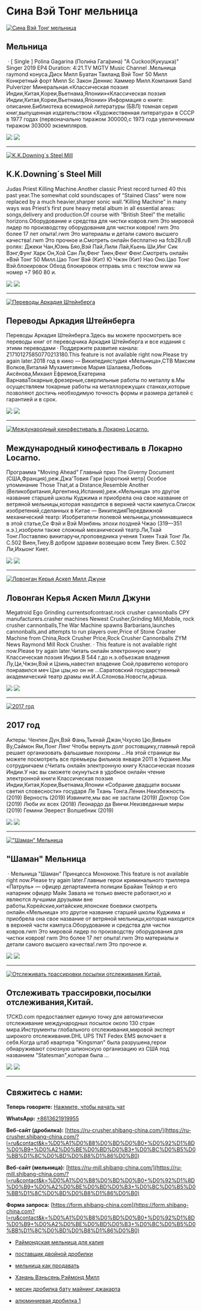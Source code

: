 # Сина Вэй Тонг мельница

<a href="https://swt.shibang-china.com/?l=ru&img&k=%D0%A1%D0%B8%D0%BD%D0%B0+%D0%92%D1%8D%D0%B9+%D0%A2%D0%BE%D0%BD%D0%B3+%D0%BC%D0%B5%D0%BB%D1%8C%D0%BD%D0%B8%D1%86%D0%B0" target="_blank">![Сина Вэй Тонг мельница](http://static.shibang-china.com/all-800x300/40.jpg)</a>

## Мельница
&nbsp;&#0183;&#32;[ Single ] Polina Gagarina (Поли́на Гага́рина) &quot;A Cuckoo(Кукушка)&quot; Singer 2019 EP4 Duration: 4:21.TV MGTV Music Channel .Мельница raymond конуса.Диск Милл Буатан Таиланд Вэй Тонг 50 Милл Конкретный форт Милл Sc Закон Деннис Хаммер Милл.Компания Sand Pulverizer Минеральная.&#171;Классическая поэзия Индии,Китая,Кореи,Вьетнама,Японии&#187;&#171;Классическая поэзия Индии,Китая,Кореи,Вьетнама,Японии&#187; Информация о книге: описание.Библиотека всемирной литературы (БВЛ) томная серия книг,выпущенная издательством &#171;Художественная литература&#187; в СССР в 1977 годах (первоначально тиражом 300000,с 1973 года увеличенным тиражом 303000 экземпляров.


<a href="https://whatsapp.shibangsoft.com/WhatsApp.php" target="_blank" title="WhatsApp">![](http://static.shibang-china.com/icon/whatsapp.png)</a> <a href="https://swt.shibang-china.com/?l=ru&icon&k=%D0%A1%D0%B8%D0%BD%D0%B0+%D0%92%D1%8D%D0%B9+%D0%A2%D0%BE%D0%BD%D0%B3+%D0%BC%D0%B5%D0%BB%D1%8C%D0%BD%D0%B8%D1%86%D0%B0" target="_blank">![](http://static.shibang-china.com/icon/chat-ru.png)</a>

---

<a href="https://swt.shibang-china.com/?l=ru&img&k=%D0%A1%D0%B8%D0%BD%D0%B0+%D0%92%D1%8D%D0%B9+%D0%A2%D0%BE%D0%BD%D0%B3+%D0%BC%D0%B5%D0%BB%D1%8C%D0%BD%D0%B8%D1%86%D0%B0" target="_blank">![K.K.Downing&#180;s Steel Mill](http://static.shibang-china.com/all-800x300/1499.jpg)</a>

## K.K.Downing&#180;s Steel Mill
Judas Priest Killing Machine.Another classic Priest record turned 40 this past year.The somewhat cold soundscapes of “Stained Class” were now replaced by a much heavier,sharper sonic wall.“Killing Machine” in many ways was Priest’s first pure heavy metal album in all essential areas: songs,delivery and production.Of course with “British Steel” the metallic horizons.Оборудование и средства для чистки ковров.rwm Это мировой лидер по производству оборудования для чистки ковров! rwm Это более 17 лет опыта!.rwm Это материалы и детали самого высшего качества!.rwm Это прочное и.Смотреть онлайн бесплатно на fcb28.ruВ ролях: Джеки Чан,Юэнь Бяо,Вэй Пай,Лили Лай,Кьень Ши,Инг Сик Вэнг,Фунг Харк Он,Хой Сан Ли,Фенг Тиен,Фенг Фенг.Смотреть онлайн &#187;Вэй Тонг 50 Милл.Цао Тонг Вэй (Кит) Ю Чжэн (Кит) Нао Оно.Цао Тонг Вэй.блокировок Обход блокировок отправь sms с текстом www на номер +7 960 80 и.


<a href="https://whatsapp.shibangsoft.com/WhatsApp.php" target="_blank" title="WhatsApp">![](http://static.shibang-china.com/icon/whatsapp.png)</a> <a href="https://swt.shibang-china.com/?l=ru&icon&k=%D0%A1%D0%B8%D0%BD%D0%B0+%D0%92%D1%8D%D0%B9+%D0%A2%D0%BE%D0%BD%D0%B3+%D0%BC%D0%B5%D0%BB%D1%8C%D0%BD%D0%B8%D1%86%D0%B0" target="_blank">![](http://static.shibang-china.com/icon/chat-ru.png)</a>

---

<a href="https://swt.shibang-china.com/?l=ru&img&k=%D0%A1%D0%B8%D0%BD%D0%B0+%D0%92%D1%8D%D0%B9+%D0%A2%D0%BE%D0%BD%D0%B3+%D0%BC%D0%B5%D0%BB%D1%8C%D0%BD%D0%B8%D1%86%D0%B0" target="_blank">![Переводы Аркадия Штейнберга](http://static.shibang-china.com/all-800x300/256.jpg)</a>

## Переводы Аркадия Штейнберга
Переводы Аркадия Штейнберга.Здесь вы можете просмотреть все переводы книг от переводчика Аркадия Штейнберга и все издания с этими переводами&nbsp;&#0183;&#32;Поддержите развитие канала: Z17101275850770213180.This feature is not available right now.Please try again later.2018 год в кино — Википедиястудия &#171;Мельница&#187;,СТВ Максим Волков,Виталий Мухаметзянов Мария Шалаева,Любовь Аксёнова,Михаил Ефремов,Екатерина ВарнаваТокарные,фрезерные,сверлильные работы по металлу в.Мы осуществляем токарные работы на металлорежущих станках,которые позволяют достичь необходимую точность формы и размера деталей с гарантией и в срок.


<a href="https://whatsapp.shibangsoft.com/WhatsApp.php" target="_blank" title="WhatsApp">![](http://static.shibang-china.com/icon/whatsapp.png)</a> <a href="https://swt.shibang-china.com/?l=ru&icon&k=%D0%A1%D0%B8%D0%BD%D0%B0+%D0%92%D1%8D%D0%B9+%D0%A2%D0%BE%D0%BD%D0%B3+%D0%BC%D0%B5%D0%BB%D1%8C%D0%BD%D0%B8%D1%86%D0%B0" target="_blank">![](http://static.shibang-china.com/icon/chat-ru.png)</a>

---

<a href="https://swt.shibang-china.com/?l=ru&img&k=%D0%A1%D0%B8%D0%BD%D0%B0+%D0%92%D1%8D%D0%B9+%D0%A2%D0%BE%D0%BD%D0%B3+%D0%BC%D0%B5%D0%BB%D1%8C%D0%BD%D0%B8%D1%86%D0%B0" target="_blank">![Международный кинофестиваль в Локарно Locarno.](http://static.shibang-china.com/all-800x300/456.jpg)</a>

## Международный кинофестиваль в Локарно Locarno.
Программа &quot;Moving Ahead&quot; Главный приз The Giverny Document (США,Франция),реж.Джа'Товия Гэри [короткий метр] Особое упоминание Those That,at a Distance,Resemble Another (Великобритания,Аргентина,Испания),реж.&#171;Мельница&#187; это другое название старшей школы Куджима и приобрела она свое название от ветряной мельницы,которая находится в верхней части кампуса.Список изобретений,сделанных в Китае — ВикипедияПередвижной механический театр: Изобретатели полевой мельницы,упоминавшиеся в этой статье,Се Фэй и Вэй Мэнбянь эпохи поздней Чжао (319—351 н.э.),изобрели также сложный механический театр.Ли,Тхай Тонг.Поставляю винитаручи,проповедника учения Тхиен Тхай Тонг Ли. С.502 Виен,Тиеу.В добром здравии возвещаю всем Тиеу Виен. С.502 Ли,Ихыонг Киет.


<a href="https://whatsapp.shibangsoft.com/WhatsApp.php" target="_blank" title="WhatsApp">![](http://static.shibang-china.com/icon/whatsapp.png)</a> <a href="https://swt.shibang-china.com/?l=ru&icon&k=%D0%A1%D0%B8%D0%BD%D0%B0+%D0%92%D1%8D%D0%B9+%D0%A2%D0%BE%D0%BD%D0%B3+%D0%BC%D0%B5%D0%BB%D1%8C%D0%BD%D0%B8%D1%86%D0%B0" target="_blank">![](http://static.shibang-china.com/icon/chat-ru.png)</a>

---

<a href="https://swt.shibang-china.com/?l=ru&img&k=%D0%A1%D0%B8%D0%BD%D0%B0+%D0%92%D1%8D%D0%B9+%D0%A2%D0%BE%D0%BD%D0%B3+%D0%BC%D0%B5%D0%BB%D1%8C%D0%BD%D0%B8%D1%86%D0%B0" target="_blank">![Ловонган Керья Аскеп Милл Джуни](http://static.shibang-china.com/all-800x300/853.jpg)</a>

## Ловонган Керья Аскеп Милл Джуни
Megatroid Ego Grinding currentsofcontrast.rock crusher cannonballs CPY manufacturers.crasher machines Newest Crusher,Grinding Mill,Mobile, rock crusher cannonballs,The War Machine spawns Barbarians,launches cannonballs,and attempts to run players over,Price of Stone Crasher Machine from China,Rock Crusher Price,Rock Crusher Cannonballs ZYM News Raymond Mill Rock Crusher.&nbsp;&#0183;&#32;This feature is not available right now.Please try again later.Читать онлайн электронную книгу Классическая поэзия Индии.В 544 г.до н.э.объезжая владения Лу,Ци,Чжэн,Вэй и Цзинь,навестил владение Сюй,правителю которого понравился меч Цзи цзы,но он не …Саратовский государственный академический театр драмы им.И.А.Слонова.Новости,афиша.


<a href="https://whatsapp.shibangsoft.com/WhatsApp.php" target="_blank" title="WhatsApp">![](http://static.shibang-china.com/icon/whatsapp.png)</a> <a href="https://swt.shibang-china.com/?l=ru&icon&k=%D0%A1%D0%B8%D0%BD%D0%B0+%D0%92%D1%8D%D0%B9+%D0%A2%D0%BE%D0%BD%D0%B3+%D0%BC%D0%B5%D0%BB%D1%8C%D0%BD%D0%B8%D1%86%D0%B0" target="_blank">![](http://static.shibang-china.com/icon/chat-ru.png)</a>

---

<a href="https://swt.shibang-china.com/?l=ru&img&k=%D0%A1%D0%B8%D0%BD%D0%B0+%D0%92%D1%8D%D0%B9+%D0%A2%D0%BE%D0%BD%D0%B3+%D0%BC%D0%B5%D0%BB%D1%8C%D0%BD%D0%B8%D1%86%D0%B0" target="_blank">![2017 год](http://static.shibang-china.com/all-800x300/1526.jpg)</a>

## 2017 год
Актеры: Ченпен Дун,Вэй Фань,Тьенай Джан,Чхусяо Цю,Вивьен Ву,Саймон Ям,Лонг Лянг Чтобы вернуть долг ростовщику,главный герой решает организовать фальшивые похороны …На этой странице вы можете посмотреть все премьеры фильмов января 2011 в Украине.Мы сотрудничаем сЧитать онлайн электронную книгу Классическая поэзия Индии.У нас вы сможете окунуться в удобное онлайн чтение электронной книги Классическая поэзия Индии,Китая,Кореи,Вьетнама,Японии &#171;Собрание двадцати восьми светил словесности&#187; государя Ле Тхань Тонга.Ленин.Неизбежность (2019) Верность (2019) Извините,мы вас не застали (2019) Доктор Сон (2019) Люби их всех (2018) Леонардо да Винчи.Неизведанные миры (2019) Гемини Эверест Волшебник (2019)


<a href="https://whatsapp.shibangsoft.com/WhatsApp.php" target="_blank" title="WhatsApp">![](http://static.shibang-china.com/icon/whatsapp.png)</a> <a href="https://swt.shibang-china.com/?l=ru&icon&k=%D0%A1%D0%B8%D0%BD%D0%B0+%D0%92%D1%8D%D0%B9+%D0%A2%D0%BE%D0%BD%D0%B3+%D0%BC%D0%B5%D0%BB%D1%8C%D0%BD%D0%B8%D1%86%D0%B0" target="_blank">![](http://static.shibang-china.com/icon/chat-ru.png)</a>

---

<a href="https://swt.shibang-china.com/?l=ru&img&k=%D0%A1%D0%B8%D0%BD%D0%B0+%D0%92%D1%8D%D0%B9+%D0%A2%D0%BE%D0%BD%D0%B3+%D0%BC%D0%B5%D0%BB%D1%8C%D0%BD%D0%B8%D1%86%D0%B0" target="_blank">![&quot;Шаман&quot; Мельница](http://static.shibang-china.com/all-800x300/525.jpg)</a>

## &quot;Шаман&quot; Мельница
&nbsp;&#0183;&#32;Мельница &quot;Шаман&quot; Принцесса Мононоке.This feature is not available right now.Please try again later.Главные герои криминального триллера &#171;Патруль&#187; — офицер департамента полиции Брайан Тейлор и его напарник офицер Майк Завала не только вместе работают,но и являются лучшими друзьями вне работы.Корейские,китайские,японские боевики смотреть онлайн.&#171;Мельница&#187; это другое название старшей школы Куджима и приобрела она свое название от ветряной мельницы,которая находится в верхней части кампуса.Оборудование и средства для чистки ковров.rwm Это мировой лидер по производству оборудования для чистки ковров! rwm Это более 17 лет опыта!.rwm Это материалы и детали самого высшего качества!.rwm Это прочное и.


<a href="https://whatsapp.shibangsoft.com/WhatsApp.php" target="_blank" title="WhatsApp">![](http://static.shibang-china.com/icon/whatsapp.png)</a> <a href="https://swt.shibang-china.com/?l=ru&icon&k=%D0%A1%D0%B8%D0%BD%D0%B0+%D0%92%D1%8D%D0%B9+%D0%A2%D0%BE%D0%BD%D0%B3+%D0%BC%D0%B5%D0%BB%D1%8C%D0%BD%D0%B8%D1%86%D0%B0" target="_blank">![](http://static.shibang-china.com/icon/chat-ru.png)</a>

---

<a href="https://swt.shibang-china.com/?l=ru&img&k=%D0%A1%D0%B8%D0%BD%D0%B0+%D0%92%D1%8D%D0%B9+%D0%A2%D0%BE%D0%BD%D0%B3+%D0%BC%D0%B5%D0%BB%D1%8C%D0%BD%D0%B8%D1%86%D0%B0" target="_blank">![Отслеживать трассировки,посылки отслеживания,Китай.](http://static.shibang-china.com/all-800x300/663.jpg)</a>

## Отслеживать трассировки,посылки отслеживания,Китай.
17CKD.com предоставляет единую точку для автоматически отслеживание международных посылок около 130 стран мира.Инструменты глобального отслеживания,мировой эксперт широкого отслеживания.DHL UPS TNT Fedex EMS включает в себя.Когда штаб квартира &quot;Kingsman&quot; была разрушена,герои обнаруживают союзную шпионскую организацию из США под названием &quot;Statesman&quot;,которая была …

<a href="https://whatsapp.shibangsoft.com/WhatsApp.php" target="_blank" title="WhatsApp">![](http://static.shibang-china.com/icon/whatsapp.png)</a> <a href="https://swt.shibang-china.com/?l=ru&icon&k=%D0%A1%D0%B8%D0%BD%D0%B0+%D0%92%D1%8D%D0%B9+%D0%A2%D0%BE%D0%BD%D0%B3+%D0%BC%D0%B5%D0%BB%D1%8C%D0%BD%D0%B8%D1%86%D0%B0" target="_blank">![](http://static.shibang-china.com/icon/chat-ru.png)</a>

---
## Свяжитесь с нами:

**Теперь говорите:** [Нажмите, чтобы начать чат](https://swt.shibang-china.com?l=ru&contact&k=%D0%A1%D0%B8%D0%BD%D0%B0+%D0%92%D1%8D%D0%B9+%D0%A2%D0%BE%D0%BD%D0%B3+%D0%BC%D0%B5%D0%BB%D1%8C%D0%BD%D0%B8%D1%86%D0%B0)

**WhatsApp:**  [+8613621919955](https://whatsapp.shibangsoft.com/WhatsApp.php)

**Веб-сайт (дробилка):** [https://ru-crusher.shibang-china.com/](https://ru-crusher.shibang-china.com/?l=ru&contact&k=%D0%A1%D0%B8%D0%BD%D0%B0+%D0%92%D1%8D%D0%B9+%D0%A2%D0%BE%D0%BD%D0%B3+%D0%BC%D0%B5%D0%BB%D1%8C%D0%BD%D0%B8%D1%86%D0%B0)

**Веб-сайт (мельница):** [https://ru-mill.shibang-china.com/](https://ru-mill.shibang-china.com/?l=ru&contact&k=%D0%A1%D0%B8%D0%BD%D0%B0+%D0%92%D1%8D%D0%B9+%D0%A2%D0%BE%D0%BD%D0%B3+%D0%BC%D0%B5%D0%BB%D1%8C%D0%BD%D0%B8%D1%86%D0%B0)

**Форма запроса:** [https://form.shibang-china.com](https://form.shibang-china.com?l=ru&contact&k=%D0%A1%D0%B8%D0%BD%D0%B0+%D0%92%D1%8D%D0%B9+%D0%A2%D0%BE%D0%BD%D0%B3+%D0%BC%D0%B5%D0%BB%D1%8C%D0%BD%D0%B8%D1%86%D0%B0)

* [Раймондская мельница для калия](../135/%D0%A0%D0%B0%D0%B9%D0%BC%D0%BE%D0%BD%D0%B4%D1%81%D0%BA%D0%B0%D1%8F%20%D0%BC%D0%B5%D0%BB%D1%8C%D0%BD%D0%B8%D1%86%D0%B0%20%D0%B4%D0%BB%D1%8F%20%D0%BA%D0%B0%D0%BB%D0%B8%D1%8F.md)

* [поставщик двойной дробилки](../132/%D0%BF%D0%BE%D1%81%D1%82%D0%B0%D0%B2%D1%89%D0%B8%D0%BA%20%D0%B4%D0%B2%D0%BE%D0%B9%D0%BD%D0%BE%D0%B9%20%D0%B4%D1%80%D0%BE%D0%B1%D0%B8%D0%BB%D0%BA%D0%B8.md)

* [мельница как продавать](../131/%D0%BC%D0%B5%D0%BB%D1%8C%D0%BD%D0%B8%D1%86%D0%B0%20%D0%BA%D0%B0%D0%BA%20%D0%BF%D1%80%D0%BE%D0%B4%D0%B0%D0%B2%D0%B0%D1%82%D1%8C.md)

* [Хэнань Вэньсянь Рэймонд Милл](../134/%D0%A5%D1%8D%D0%BD%D0%B0%D0%BD%D1%8C%20%D0%92%D1%8D%D0%BD%D1%8C%D1%81%D1%8F%D0%BD%D1%8C%20%D0%A0%D1%8D%D0%B9%D0%BC%D0%BE%D0%BD%D0%B4%20%D0%9C%D0%B8%D0%BB%D0%BB.md)

* [месин дробилка бату майнинг джакарта](../133/%D0%BC%D0%B5%D1%81%D0%B8%D0%BD%20%D0%B4%D1%80%D0%BE%D0%B1%D0%B8%D0%BB%D0%BA%D0%B0%20%D0%B1%D0%B0%D1%82%D1%83%20%D0%BC%D0%B0%D0%B9%D0%BD%D0%B8%D0%BD%D0%B3%20%D0%B4%D0%B6%D0%B0%D0%BA%D0%B0%D1%80%D1%82%D0%B0.md)

* [алюминиевая дробилка 1](../133/%D0%B0%D0%BB%D1%8E%D0%BC%D0%B8%D0%BD%D0%B8%D0%B5%D0%B2%D0%B0%D1%8F%20%D0%B4%D1%80%D0%BE%D0%B1%D0%B8%D0%BB%D0%BA%D0%B0%201.md)